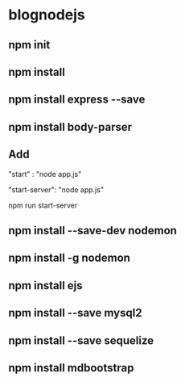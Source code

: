 # blognodejs

## npm init

## npm install

## npm install express --save

## npm install body-parser

## Add 
"start" : "node app.js"

"start-server": "node app.js"

npm run start-server

## npm install --save-dev nodemon

## npm install -g nodemon

## npm install ejs

## npm install --save mysql2

## npm install --save sequelize

## npm install mdbootstrap
